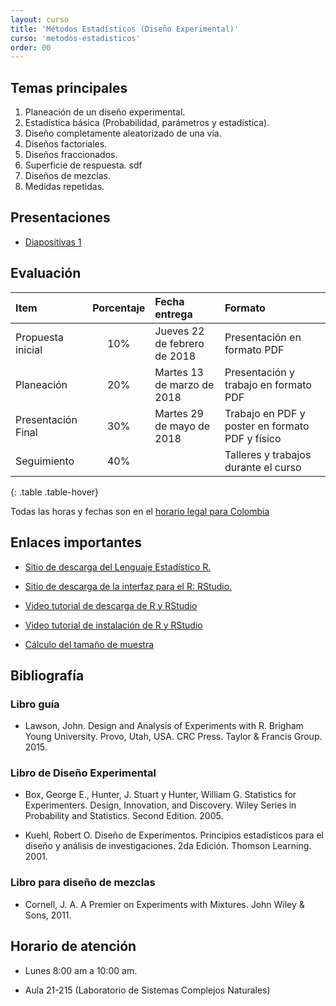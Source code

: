```yaml
---
layout: curso
title: 'Métodos Estadísticos (Diseño Experimental)'
curso: 'metodos-estadisticos'
order: 00
---
```


## Temas principales

1. Planeación de un diseño experimental.
2. Estadística básica (Probabilidad, parámetros y estadística).
3. Diseño completamente aleatorizado de una vía.
4. Diseños factoriales.
5. Diseños fraccionados.
6. Superficie de respuesta. sdf
7. Diseños de mezclas.
8. Medidas repetidas.

## Presentaciones

* [Diapositivas 1](./clase1.pdf)

## Evaluación

| Item               | Porcentaje | Fecha entrega                | Formato                                        |
|:-------------------|:----------:|:-----------------------------|:-----------------------------------------------|
| Propuesta inicial  |        10% | Jueves 22 de febrero de 2018 | Presentación en formato PDF                    |
| Planeación         |        20% | Martes 13 de marzo de 2018   | Presentación y trabajo en formato PDF          |
| Presentación Final |        30% | Martes 29 de mayo de 2018    | Trabajo en PDF y poster en formato PDF y físico|
| Seguimiento        |        40% |                              | Talleres y trabajos durante el curso           |
{: .table .table-hover}

Todas las horas y fechas son en el [horario legal para Colombia](http://horalegal.inm.gov.co/)

## Enlaces importantes

* [Sitio de descarga del Lenguaje Estadístico R.](http://cran.r-project.org/bin/windows/base/)
* [Sitio de descarga de la interfaz para el R: RStudio.](http://www.rstudio.com/products/rstudio/download/)

* [Video tutorial de descarga de R y RStudio](https://youtu.be/IrWl6Zb3oYM)
* [Video tutorial de instalación de R y RStudio](https://youtu.be/vglp2godUmc)

* [Cálculo del tamaño de muestra](http://homepage.stat.uiowa.edu/~rlenth/Power/)

## Bibliografía

### Libro guía
- Lawson, John. Design and Analysis of Experiments with R. Brigham Young University.
  Provo, Utah, USA. CRC Press. Taylor & Francis Group. 2015.

### Libro de Diseño Experimental

- Box, George E., Hunter, J. Stuart y Hunter, William G. Statistics for Experimenters. Design, Innovation, and Discovery. Wiley Series in Probability and Statistics. Second Edition. 2005.

- Kuehl, Robert O. Diseño de Experimentos. Principios estadísticos para el diseño y análisis de investigaciones. 2da Edición. Thomson Learning. 2001.

### Libro para diseño de mezclas

- Cornell, J. A. A Premier on Experiments with Mixtures. John Wiley & Sons, 2011.

## Horario de atención

- Lunes 8:00 am a 10:00 am.

- Aula 21-215 (Laboratorio de Sistemas Complejos Naturales)

